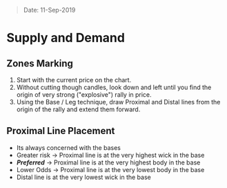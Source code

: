 > Date: 11-Sep-2019
# Supply and Demand

## Zones Marking
1. Start with the current price on the chart.
2. Without cutting though candles, look down and left until you find the origin of very strong ("explosive") rally in price.
3. Using the Base / Leg technique, draw Proximal and Distal lines from the origin of the rally and extend them forward.

## Proximal Line Placement
- Its always concerned with the bases
- Greater risk -> Proximal line is at the very highest wick in the base
- ***Preferred*** -> Proximal line is at the very highest body in the base
- Lower Odds -> Proximal line is at the very lowest body in the base
- Distal line is at the very lowest wick in the base

<!--stackedit_data:
eyJoaXN0b3J5IjpbMjEzMDIzMjk1NSwtNzExNzkzNTU4LC05Nz
k5ODg4MjJdfQ==
-->
